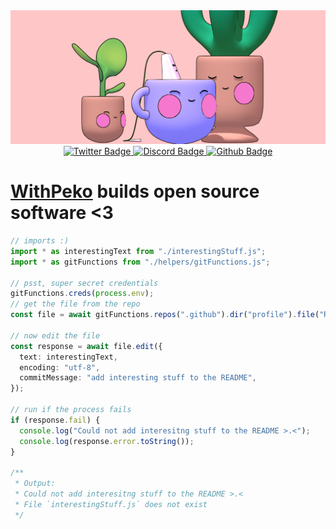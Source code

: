 <div id="header" align="center">
   <img src="https://raw.githubusercontent.com/KawaiiTeaCup/.github/main/profile/Chilling%20Tea%20-%20Copy%401-1280x544%20(1).jpg" width="max"/>
   <div id="badges">
      <a href="https://twitter.com/TeaLover1M">
      <img src="https://img.shields.io/badge/TheKawaiiTee-%231DA1F2.svg?style=for-the-badge&logo=Twitter&logoColor=white" alt="Twitter Badge" />
      </a>
      <a href="https://discord.gg/NB9vMf9P8N">
      <img src="https://img.shields.io/badge/KawaiiTeeKlub-%235865F2.svg?style=for-the-badge&logo=discord&logoColor=white" alt="Discord Badge" />
      </a>
      <a href="https://github.com/WithPeko/">
      <img src="https://img.shields.io/badge/WithPeko-%23121011.svg?style=for-the-badge&logo=github&logoColor=white" alt="Github Badge" />
      </a>
   </div>
</div>

# [WithPeko](https://github.com/WithPeko/) builds open source software <3

```ts
// imports :)
import * as interestingText from "./interestingStuff.js";
import * as gitFunctions from "./helpers/gitFunctions.js";

// psst, super secret credentials
gitFunctions.creds(process.env);
// get the file from the repo
const file = await gitFunctions.repos(".github").dir("profile").file("README.md");

// now edit the file
const response = await file.edit({
  text: interestingText,
  encoding: "utf-8",
  commitMessage: "add interesting stuff to the README",
});

// run if the process fails
if (response.fail) {
  console.log("Could not add interesitng stuff to the README >.<");
  console.log(response.error.toString());
}

/**
 * Output:
 * Could not add interesitng stuff to the README >.<
 * File `interestingStuff.js` does not exist
 */
```
